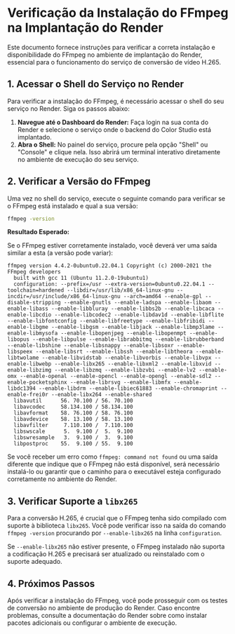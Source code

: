 # Verificação da Instalação do FFmpeg na Implantação do Render

Este documento fornece instruções para verificar a correta instalação e disponibilidade do FFmpeg no ambiente de implantação do Render, essencial para o funcionamento do serviço de conversão de vídeo H.265.

## 1. Acessar o Shell do Serviço no Render

Para verificar a instalação do FFmpeg, é necessário acessar o shell do seu serviço no Render. Siga os passos abaixo:

1.  **Navegue até o Dashboard do Render:** Faça login na sua conta do Render e selecione o serviço onde o backend do Color Studio está implantado.
2.  **Abra o Shell:** No painel do serviço, procure pela opção "Shell" ou "Console" e clique nela. Isso abrirá um terminal interativo diretamente no ambiente de execução do seu serviço.

## 2. Verificar a Versão do FFmpeg

Uma vez no shell do serviço, execute o seguinte comando para verificar se o FFmpeg está instalado e qual a sua versão:

```bash
ffmpeg -version
```

**Resultado Esperado:**

Se o FFmpeg estiver corretamente instalado, você deverá ver uma saída similar a esta (a versão pode variar):

```
ffmpeg version 4.4.2-0ubuntu0.22.04.1 Copyright (c) 2000-2021 the FFmpeg developers
  built with gcc 11 (Ubuntu 11.2.0-19ubuntu1)
  configuration: --prefix=/usr --extra-version=0ubuntu0.22.04.1 --toolchain=hardened --libdir=/usr/lib/x86_64-linux-gnu --incdir=/usr/include/x86_64-linux-gnu --arch=amd64 --enable-gpl --disable-stripping --enable-gnutls --enable-ladspa --enable-libaom --enable-libass --enable-libbluray --enable-libbs2b --enable-libcaca --enable-libcdio --enable-libcodec2 --enable-libdav1d --enable-libflite --enable-libfontconfig --enable-libfreetype --enable-libfribidi --enable-libgme --enable-libgsm --enable-libjack --enable-libmp3lame --enable-libmysofa --enable-libopenjpeg --enable-libopenmpt --enable-libopus --enable-libpulse --enable-librabbitmq --enable-librubberband --enable-libshine --enable-libsnappy --enable-libsoxr --enable-libspeex --enable-libsrt --enable-libssh --enable-libtheora --enable-libtwolame --enable-libvidstab --enable-libvorbis --enable-libvpx --enable-libwebp --enable-libx265 --enable-libxml2 --enable-libxvid --enable-libzimg --enable-libzmq --enable-libzvbi --enable-lv2 --enable-omx --enable-openal --enable-opencl --enable-opengl --enable-sdl2 --enable-pocketsphinx --enable-librsvg --enable-libmfx --enable-libdc1394 --enable-libdrm --enable-libiec61883 --enable-chromaprint --enable-frei0r --enable-libx264 --enable-shared
  libavutil      56. 70.100 / 56. 70.100
  libavcodec     58.134.100 / 58.134.100
  libavformat    58. 76.100 / 58. 76.100
  libavdevice    58. 13.100 / 58. 13.100
  libavfilter     7.110.100 /  7.110.100
  libswscale      5.  9.100 /  5.  9.100
  libswresample   3.  9.100 /  3.  9.100
  libpostproc    55.  9.100 / 55.  9.100
```

Se você receber um erro como `ffmpeg: command not found` ou uma saída diferente que indique que o FFmpeg não está disponível, será necessário instalá-lo ou garantir que o caminho para o executável esteja configurado corretamente no ambiente do Render.

## 3. Verificar Suporte a `libx265`

Para a conversão H.265, é crucial que o FFmpeg tenha sido compilado com suporte à biblioteca `libx265`. Você pode verificar isso na saída do comando `ffmpeg -version` procurando por `--enable-libx265` na linha `configuration`.

Se `--enable-libx265` não estiver presente, o FFmpeg instalado não suporta a codificação H.265 e precisará ser atualizado ou reinstalado com o suporte adequado.

## 4. Próximos Passos

Após verificar a instalação do FFmpeg, você pode prosseguir com os testes de conversão no ambiente de produção do Render. Caso encontre problemas, consulte a documentação do Render sobre como instalar pacotes adicionais ou configurar o ambiente de execução.
